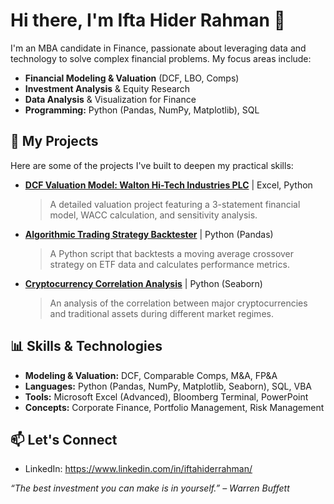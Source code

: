 # Hi there, I'm Ifta Hider Rahman 👋

I'm an MBA candidate in Finance, passionate about leveraging data and technology to solve complex financial problems. My focus areas include:

-   **Financial Modeling & Valuation** (DCF, LBO, Comps)
-   **Investment Analysis** & Equity Research
-   **Data Analysis** & Visualization for Finance
-   **Programming:** Python (Pandas, NumPy, Matplotlib), SQL

## 🚀 My Projects

Here are some of the projects I've built to deepen my practical skills:

-   **[DCF Valuation Model: Walton Hi-Tech Industries PLC](https://github.com/iftahaider/dcf-valuation-walton)** | Excel, Python
    > A detailed valuation project featuring a 3-statement financial model, WACC calculation, and sensitivity analysis.
-   **[Algorithmic Trading Strategy Backtester](https://github.com/YourUsername/ma-backtester)** | Python (Pandas)
    > A Python script that backtests a moving average crossover strategy on ETF data and calculates performance metrics.
-   **[Cryptocurrency Correlation Analysis](https://github.com/YourUsername/crypto-correlation-analysis)** | Python (Seaborn)
    > An analysis of the correlation between major cryptocurrencies and traditional assets during different market regimes.

## 📊 Skills & Technologies

*   **Modeling & Valuation:** DCF, Comparable Comps, M&A, FP&A
*   **Languages:** Python (Pandas, NumPy, Matplotlib, Seaborn), SQL, VBA
*   **Tools:** Microsoft Excel (Advanced), Bloomberg Terminal, PowerPoint
*   **Concepts:** Corporate Finance, Portfolio Management, Risk Management

## 📫 Let's Connect

-   LinkedIn: https://www.linkedin.com/in/iftahiderrahman/

*“The best investment you can make is in yourself.” – Warren Buffett*
